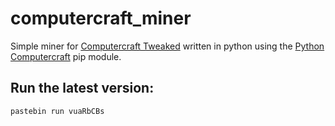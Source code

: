 # computercraft_miner
Simple miner for [Computercraft Tweaked](https://github.com/SquidDev-CC/CC-Tweaked/releases) written in python using the [Python Computercraft](https://github.com/neumond/python-computer-craft) pip module.

## Run the latest version:

```
pastebin run vuaRbCBs
```